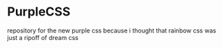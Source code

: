 # PurpleCSS
repository for the new purple css because i thought that rainbow css was just a ripoff of dream css
